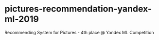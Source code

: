 # pictures-recommendation-yandex-ml-2019
Recommending System for Pictures - 4th place @ Yandex ML Competition
